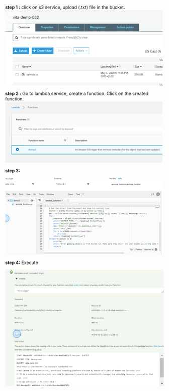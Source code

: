 

**step 1 :**
    click on s3 service, upload (.txt) file in the bucket.  
<img src="/Images/l1.png" width="500">


**step 2 :**
  Go to lambda service, create a function. Click on the created function.
<img src="/Images/l2.png" width="500">



**step 3:**

<img src="/Images/s3.png" width="600">



**step 4:**
Execute

<img src="/Images/s4.png" width="700">

